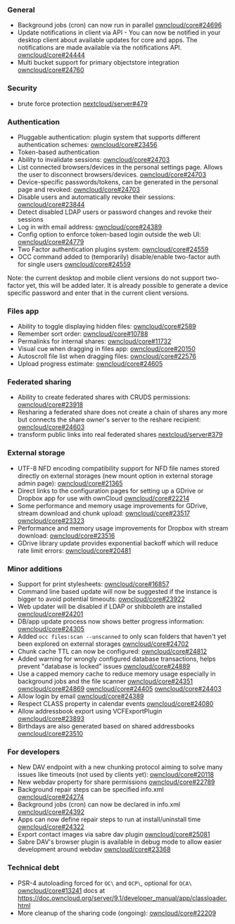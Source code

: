 ### General

* Background jobs (cron) can now run in parallel [owncloud/core#24696](https://github.com/owncloud/core/issues/24696)
* Update notifications in client via API - You can now be notified in your desktop client about available updates for core and apps. The notifications are made available via the notifications API. [owncloud/core#24444](https://github.com/owncloud/core/pull/24444)
* Multi bucket support for primary objectstore integration [owncloud/core#24760](https://github.com/owncloud/core/pull/24760)

### Security

* brute force protection [nextcloud/server#479](https://github.com/nextcloud/server/pull/479)

### Authentication

* Pluggable authentication: plugin system that supports different authentication schemes: [owncloud/core#23456](https://github.com/owncloud/core/issues/23458)
* Token-based authentication
* Ability to invalidate sessions: [owncloud/core#24703](https://github.com/owncloud/core/pull/24703)
* List connected browsers/devices in the personal settings page. Allows the user to disconnect browsers/devices. [owncloud/core#24703](https://github.com/owncloud/core/pull/24703)
* Device-specific passwords/tokens, can be generated in the personal page and revoked: [owncloud/core#24703](https://github.com/owncloud/core/pull/24703)
* Disable users and automatically revoke their sessions: [owncloud/core#23844](https://github.com/owncloud/core/pull/23844)
* Detect disabled LDAP users or password changes and revoke their sessions
* Log in with email address: [owncloud/core#24389](https://github.com/owncloud/core/pull/24389)
* Config option to enforce token-based login outside the web UI: [owncloud/core#24779](https://github.com/owncloud/core/issues/24779)
* Two Factor authentication plugins system: [owncloud/core#24559](https://github.com/owncloud/core/pull/24559)
* OCC command added to (temporarily) disable/enable two-factor auth for single users [owncloud/core#24559](https://github.com/owncloud/core/pull/24559)

Note: the current desktop and mobile client versions do not support two-factor yet, this will be added later.
It is already possible to generate a device specific password and enter that in the current client versions.

### Files app

* Ability to toggle displaying hidden files: [owncloud/core#2589](https://github.com/owncloud/core/issues/2589)
* Remember sort  order: [owncloud/core#10788](https://github.com/owncloud/core/issues/10788)
* Permalinks for internal shares: [owncloud/core#11732](https://github.com/owncloud/core/issues/11732)
* Visual cue when dragging in files app: [owncloud/core#20150](https://github.com/owncloud/core/pull/20150)
* Autoscroll file list when dragging files: [owncloud/core#22576](https://github.com/owncloud/core/pull/22576)
* Upload progress estimate: [owncloud/core#24605](https://github.com/owncloud/core/pull/24605)

### Federated sharing

* Ability to create federated shares with CRUDS permissions: [owncloud/core#23918](https://github.com/owncloud/core/pull/23918)
* Resharing a federated share does not create a chain of shares any more but connects the share owner's server to the reshare recipient: [owncloud/core#24603](https://github.com/owncloud/core/pull/24603)
* transform public links into real federated shares [nextcloud/server#379](https://github.com/nextcloud/server/pull/379)

### External storage

* UTF-8 NFD encoding compatibility support for NFD file names stored directly on external storages (new mount option in external storage admin page): [owncloud/core#21365](https://github.com/owncloud/core/issues/21365)
* Direct links to the configuration pages for setting up a GDrive or Dropbox app for use with ownCloud [owncloud/core#22214](https://github.com/owncloud/core/pull/22214)
* Some performance and memory usage improvements for GDrive, stream download and chunk upload: [owncloud/core#23517](https://github.com/owncloud/core/pull/23517) [owncloud/core#23323](https://github.com/owncloud/core/pull/23323)
* Performance and memory usage improvements for Dropbox with stream download: [owncloud/core#23516](https://github.com/owncloud/core/pull/23516)
* GDrive library update provides exponential backoff which will reduce rate limit errors: [owncloud/core#20481](https://github.com/owncloud/core/issues/20481)

### Minor additions

* Support for print stylesheets: [owncloud/core#16857](https://github.com/owncloud/core/pull/16857)
* Command line based update will now be suggested if the instance is bigger to avoid potential timeouts: [owncloud/core#23922](https://github.com/owncloud/core/pull/23922)
* Web updater will be disabled if LDAP or shibboleth are installed [owncloud/core#24201](https://github.com/owncloud/core/pull/24201)
* DB/app update process now shows better progress information: [owncloud/core#24305](https://github.com/owncloud/core/pull/24305)
* Added `occ files:scan --unscanned` to only scan folders that haven't yet been explored on external storages  [owncloud/core#24702](https://github.com/owncloud/core/pull/24702)
* Chunk cache TTL can now be configured: [owncloud/core#24812](https://github.com/owncloud/core/pull/24812)
* Added warning for wrongly configured database transactions, helps prevent "database is locked" issues [owncloud/core#24889](https://github.com/owncloud/core/pull/24889)
* Use a capped memory cache to reduce memory usage especially in background jobs and the file scanner [owncloud/core#24351](https://github.com/owncloud/core/pull/24351) [owncloud/core#24869](https://github.com/owncloud/core/pull/24869) [owncloud/core#24405](https://github.com/owncloud/core/pull/24405) [owncloud/core#24403](https://github.com/owncloud/core/issues/24403)
* Allow login by email [owncloud/core#24389](https://github.com/owncloud/core/issues/24389)
* Respect CLASS property in calendar events [owncloud/core#24080](https://github.com/owncloud/core/issues/24080)
* Allow addressbook export using VCFExportPlugin [owncloud/core#23893](https://github.com/owncloud/core/issues/23893)
* Birthdays are also generated based on shared addressbooks [owncloud/core#23510](https://github.com/owncloud/core/issues/23510)

### For developers

* New DAV endpoint with a new chunking protocol aiming to solve many issues like timeouts (not used by clients yet): [owncloud/core#20118](https://github.com/owncloud/core/issues/20118)
* New webdav property for share permissions [owncloud/core#22789](https://github.com/owncloud/core/pull/22789)
* Background repair steps can be specified info.xml [owncloud/core#24274](https://github.com/owncloud/core/pull/24274)
* Background jobs (cron) can now be declared in info.xml [owncloud/core#24392](https://github.com/owncloud/core/pull/24392)
* Apps can now define repair steps to run at install/uninstall time [owncloud/core#24322](https://github.com/owncloud/core/pull/24322)
* Export contact images via sabre dav plugin [owncloud/core#25081](https://github.com/owncloud/core/pull/25081)
* Sabre DAV's browser plugin is available in debug mode to allow easier development around webdav [owncloud/core#23368](https://github.com/owncloud/core/pull/23368)

### Technical debt

* PSR-4 autoloading forced for `OC\` and `OCP\`, optional for `OCA\` [owncloud/core#13241](https://github.com/owncloud/core/issues/13241) docs at https://doc.owncloud.org/server/9.1/developer_manual/app/classloader.html
* More cleanup of the sharing code (ongoing): [owncloud/core#22209](https://github.com/owncloud/core/issues/22209)
